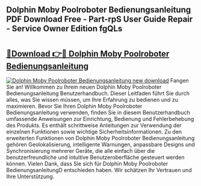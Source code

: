 ## Dolphin Moby Poolroboter Bedienungsanleitung PDF Download Free - Part-rpS User Guide Repair - Service Owner Edition fgQLs

# <h2><a href="http://df1jid.blite.top/?on=Dolphin+Moby+Poolroboter+Bedienungsanleitung">🔗Download 👉🔴 Dolphin Moby Poolroboter Bedienungsanleitung</a></h2>

[![Dolphin Moby Poolroboter Bedienungsanleitung new download](https://i.imgur.com/lujVjoI.png)](http://df1jid.blite.top/?on=Dolphin+Moby+Poolroboter+Bedienungsanleitung)
Fangen Sie an! Willkommen zu Ihrem neuen Dolphin Moby Poolroboter Bedienungsanleitung Benutzerhandbuch. Dieser Leitfaden führt Sie durch alles, was Sie wissen müssen, um Ihre Erfahrung zu bedienen und zu maximieren. Bevor Sie Ihren Dolphin Moby Poolroboter Bedienungsanleitung verwenden, finden Sie in diesem Benutzerhandbuch umfassende Anweisungen zur Einrichtung, Bedienung und Fehlerbehebung des Produkts. Es enthält schrittweise Anleitungen zur Verwendung der einzelnen Funktionen sowie wichtige Sicherheitsinformationen. Zu den erweiterten Funktionen von Dolphin Moby Poolroboter Bedienungsanleitung gehören Geolokalisierung, intelligente Warnungen, anpassbare Designs und Synchronisierung mehrerer Geräte, die alle einfach über die benutzerfreundliche und intuitive Benutzeroberfläche gesteuert werden können. Vielen Dank, dass Sie sich für Dolphin Moby Poolroboter BedienungsanleitungD entschieden haben. Wir schätzen Ihr Vertrauen und Ihre Unterstützung.
